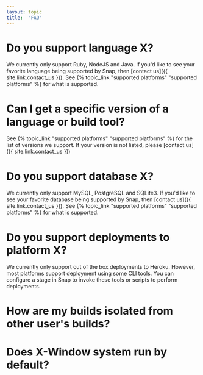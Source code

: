 ```yaml
---
layout: topic
title:  "FAQ"
---
```


# Do you support language X?

We currently only support Ruby, NodeJS and Java. If you'd like to see your favorite language being supported by Snap, then [contact us]({{ site.link.contact_us }}). See {% topic_link "supported platforms" "supported platforms" %} for what is supported.

# Can I get a specific version of a language or build tool?

See {% topic_link "supported platforms" "supported platforms" %} for the list of versions we support. If your version is not listed,  please [contact us]({{ site.link.contact_us }})

# Do you support database X?

We currently only support MySQL, PostgreSQL and SQLite3. If you'd like to see your favorite database being supported by Snap, then [contact us]({{ site.link.contact_us }}). See {% topic_link "supported platforms" "supported platforms" %} for what is supported.

# Do you support deployments to platform X?

We currently only support out of the box deployments to Heroku. However, most platforms support deployment using some CLI tools. You can configure a stage in Snap to invoke these tools or scripts to perform deployments.

# How are my builds isolated from other user's builds?

# Does X-Window system run by default?


